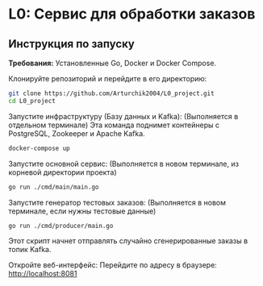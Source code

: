 # L0: Сервис для обработки заказов

## Инструкция по запуску

**Требования:** Установленные Go, Docker и Docker Compose.

Клонируйте репозиторий и перейдите в его директорию:
```bash
git clone https://github.com/Arturchik2004/L0_project.git
cd L0_project
```

Запустите инфраструктуру (Базу данных и Kafka):
(Выполняется в отдельном терминале)
Эта команда поднимет контейнеры с PostgreSQL, Zookeeper и Apache Kafka.
```bash
docker-compose up
```

Запустите основной сервис:
(Выполняется в новом терминале, из корневой директории проекта)
```bash
go run ./cmd/main/main.go
```

Запустите генератор тестовых заказов:
(Выполняется в новом терминале, если нужны тестовые данные)
```bash
go run ./cmd/producer/main.go
```
Этот скрипт начнет отправлять случайно сгенерированные заказы в топик Kafka.

Откройте веб-интерфейс:
Перейдите по адресу в браузере: [http://localhost:8081](http://localhost:8081)

